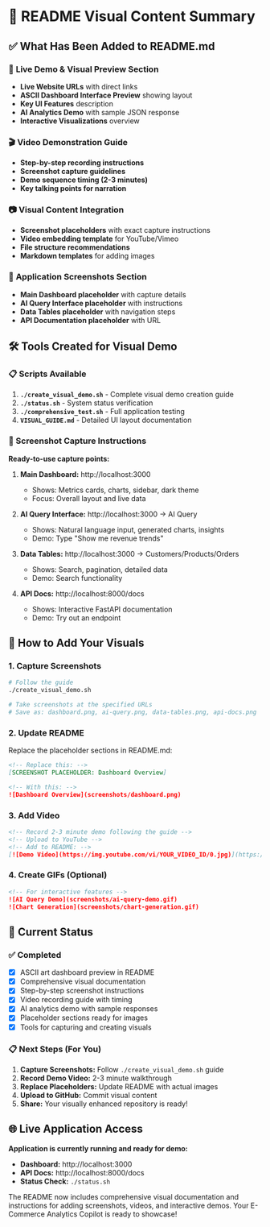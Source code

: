 # 📸 README Visual Content Summary

## ✅ What Has Been Added to README.md

### 🎥 **Live Demo & Visual Preview Section**
- **Live Website URLs** with direct links
- **ASCII Dashboard Interface Preview** showing layout
- **Key UI Features** description
- **AI Analytics Demo** with sample JSON response
- **Interactive Visualizations** overview

### 🎬 **Video Demonstration Guide**
- **Step-by-step recording instructions**
- **Screenshot capture guidelines**
- **Demo sequence timing (2-3 minutes)**
- **Key talking points for narration**

### 📷 **Visual Content Integration**
- **Screenshot placeholders** with exact capture instructions
- **Video embedding template** for YouTube/Vimeo
- **File structure recommendations**
- **Markdown templates** for adding images

### 📱 **Application Screenshots Section**
- **Main Dashboard placeholder** with capture details
- **AI Query Interface placeholder** with instructions
- **Data Tables placeholder** with navigation steps
- **API Documentation placeholder** with URL

## 🛠️ Tools Created for Visual Demo

### 📋 Scripts Available
1. **`./create_visual_demo.sh`** - Complete visual demo creation guide
2. **`./status.sh`** - System status verification
3. **`./comprehensive_test.sh`** - Full application testing
4. **`VISUAL_GUIDE.md`** - Detailed UI layout documentation

### 📸 Screenshot Capture Instructions

**Ready-to-use capture points:**

1. **Main Dashboard:** http://localhost:3000
   - Shows: Metrics cards, charts, sidebar, dark theme
   - Focus: Overall layout and live data

2. **AI Query Interface:** http://localhost:3000 → AI Query
   - Shows: Natural language input, generated charts, insights
   - Demo: Type "Show me revenue trends"

3. **Data Tables:** http://localhost:3000 → Customers/Products/Orders
   - Shows: Search, pagination, detailed data
   - Demo: Search functionality

4. **API Docs:** http://localhost:8000/docs
   - Shows: Interactive FastAPI documentation
   - Demo: Try out an endpoint

## 📝 How to Add Your Visuals

### 1. Capture Screenshots
```bash
# Follow the guide
./create_visual_demo.sh

# Take screenshots at the specified URLs
# Save as: dashboard.png, ai-query.png, data-tables.png, api-docs.png
```

### 2. Update README
Replace the placeholder sections in README.md:

```markdown
<!-- Replace this: -->
[SCREENSHOT PLACEHOLDER: Dashboard Overview]

<!-- With this: -->
![Dashboard Overview](screenshots/dashboard.png)
```

### 3. Add Video
```markdown
<!-- Record 2-3 minute demo following the guide -->
<!-- Upload to YouTube -->
<!-- Add to README: -->
[![Demo Video](https://img.youtube.com/vi/YOUR_VIDEO_ID/0.jpg)](https://www.youtube.com/watch?v=YOUR_VIDEO_ID)
```

### 4. Create GIFs (Optional)
```markdown
<!-- For interactive features -->
![AI Query Demo](screenshots/ai-query-demo.gif)
![Chart Generation](screenshots/chart-generation.gif)
```

## 🎯 Current Status

### ✅ Completed
- [x] ASCII art dashboard preview in README
- [x] Comprehensive visual documentation
- [x] Step-by-step screenshot instructions
- [x] Video recording guide with timing
- [x] AI analytics demo with sample responses
- [x] Placeholder sections ready for images
- [x] Tools for capturing and creating visuals

### 📋 Next Steps (For You)
1. **Capture Screenshots:** Follow `./create_visual_demo.sh` guide
2. **Record Demo Video:** 2-3 minute walkthrough
3. **Replace Placeholders:** Update README with actual images
4. **Upload to GitHub:** Commit visual content
5. **Share:** Your visually enhanced repository is ready!

## 🌐 Live Application Access

**Application is currently running and ready for demo:**
- **Dashboard:** http://localhost:3000
- **API Docs:** http://localhost:8000/docs
- **Status Check:** `./status.sh`

The README now includes comprehensive visual documentation and instructions for adding screenshots, videos, and interactive demos. Your E-Commerce Analytics Copilot is ready to showcase!